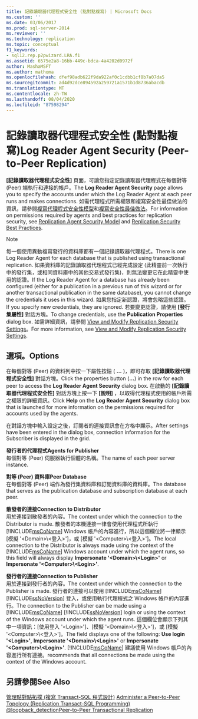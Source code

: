 ```yaml
---
title: 記錄讀取器代理程式安全性 (點對點複寫) | Microsoft Docs
ms.custom: ''
ms.date: 03/06/2017
ms.prod: sql-server-2014
ms.reviewer: ''
ms.technology: replication
ms.topic: conceptual
f1_keywords:
- sql12.rep.p2pwizard.LRA.f1
ms.assetid: 6575e2a8-16bb-449c-bdca-4a4202d0972f
author: MashaMSFT
ms.author: mathoma
ms.openlocfilehash: dfef98adb622f9da922af0c1cdbb1cf8b7a07da5
ms.sourcegitcommit: ad4d92dce894592a259721a1571b1d8736abacdb
ms.translationtype: MT
ms.contentlocale: zh-TW
ms.lasthandoff: 08/04/2020
ms.locfileid: "87598294"
---
```

# <a name="log-reader-agent-security-peer-to-peer-replication"></a><span data-ttu-id="e47a9-102">記錄讀取器代理程式安全性 (點對點複寫)</span><span class="sxs-lookup"><span data-stu-id="e47a9-102">Log Reader Agent Security (Peer-to-Peer Replication)</span></span>
  <span data-ttu-id="e47a9-103">**[記錄讀取器代理程式安全性]** 頁面，可讓您指定記錄讀取器代理程式在每個對等 (Peer) 端執行和連接的帳戶。</span><span class="sxs-lookup"><span data-stu-id="e47a9-103">The **Log Reader Agent Security** page allows you to specify the accounts under which the Log Reader Agent at each peer runs and makes connections.</span></span> <span data-ttu-id="e47a9-104">如需代理程式所需權限和複寫安全性最佳做法的資訊，請參閱[複寫代理程式安全性模型](security/replication-agent-security-model.md)和[複寫安全性最佳做法](security/replication-security-best-practices.md)。</span><span class="sxs-lookup"><span data-stu-id="e47a9-104">For information on permissions required by agents and best practices for replication security, see [Replication Agent Security Model](security/replication-agent-security-model.md) and [Replication Security Best Practices](security/replication-security-best-practices.md).</span></span>  
  
> [!NOTE]  
>  <span data-ttu-id="e47a9-105">每一個使用異動複寫發行的資料庫都有一個記錄讀取器代理程式。</span><span class="sxs-lookup"><span data-stu-id="e47a9-105">There is one Log Reader Agent for each database that is published using transactional replication.</span></span> <span data-ttu-id="e47a9-106">如果資料庫的記錄讀取器代理程式已經完成設定 (此精靈前一次執行中的發行集，或相同資料庫中的其他交易式發行集)，則無法變更它在此精靈中使用的認證。</span><span class="sxs-lookup"><span data-stu-id="e47a9-106">If the Log Reader Agent for a database has already been configured (either for a publication in a previous run of this wizard or for another transactional publication in the same database), you cannot change the credentials it uses in this wizard.</span></span> <span data-ttu-id="e47a9-107">如果您指定新認證，將會忽略這些認證。</span><span class="sxs-lookup"><span data-stu-id="e47a9-107">If you specify new credentials, they are ignored.</span></span> <span data-ttu-id="e47a9-108">若要變更認證，請使用 **[發行集屬性]** 對話方塊。</span><span class="sxs-lookup"><span data-stu-id="e47a9-108">To change credentials, use the **Publication Properties** dialog box.</span></span> <span data-ttu-id="e47a9-109">如需詳細資訊，請參閱 [View and Modify Replication Security Settings](security/view-and-modify-replication-security-settings.md)。</span><span class="sxs-lookup"><span data-stu-id="e47a9-109">For more information, see [View and Modify Replication Security Settings](security/view-and-modify-replication-security-settings.md).</span></span>  
  
## <a name="options"></a><span data-ttu-id="e47a9-110">選項。</span><span class="sxs-lookup"><span data-stu-id="e47a9-110">Options</span></span>  
 <span data-ttu-id="e47a9-111">在每個對等 (Peer) 的資料列中按一下屬性按鈕 ( **...** )，即可存取 **[記錄讀取器代理程式安全性]** 對話方塊。</span><span class="sxs-lookup"><span data-stu-id="e47a9-111">Click the properties button (**...**) in the row for each peer to access the **Log Reader Agent Security** dialog box.</span></span> <span data-ttu-id="e47a9-112">在啟動的 **[記錄讀取器代理程式安全性]** 對話方塊上按一下 **[說明]** ，以取得代理程式使用的帳戶所需之權限的詳細資訊。</span><span class="sxs-lookup"><span data-stu-id="e47a9-112">Click **Help** on the **Log Reader Agent Security** dialog box that is launched for more information on the permissions required for accounts used by the agents.</span></span>  
  
 <span data-ttu-id="e47a9-113">在對話方塊中輸入設定之後，訂閱者的連接資訊會在方格中顯示。</span><span class="sxs-lookup"><span data-stu-id="e47a9-113">After settings have been entered in the dialog box, connection information for the Subscriber is displayed in the grid.</span></span>  
  
 <span data-ttu-id="e47a9-114">**發行者的代理程式**</span><span class="sxs-lookup"><span data-stu-id="e47a9-114">**Agents for Publisher**</span></span>  
 <span data-ttu-id="e47a9-115">每個對等 (Peer) 伺服器執行個體的名稱。</span><span class="sxs-lookup"><span data-stu-id="e47a9-115">The name of each peer server instance.</span></span>  
  
 <span data-ttu-id="e47a9-116">**對等 (Peer) 資料庫**</span><span class="sxs-lookup"><span data-stu-id="e47a9-116">**Peer Database**</span></span>  
 <span data-ttu-id="e47a9-117">在每個對等 (Peer) 端作為發行集資料庫和訂閱資料庫的資料庫。</span><span class="sxs-lookup"><span data-stu-id="e47a9-117">The database that serves as the publication database and subscription database at each peer.</span></span>  
  
 <span data-ttu-id="e47a9-118">**散發者的連接**</span><span class="sxs-lookup"><span data-stu-id="e47a9-118">**Connection to Distributor**</span></span>  
 <span data-ttu-id="e47a9-119">用於連接到散發者的內容。</span><span class="sxs-lookup"><span data-stu-id="e47a9-119">The context under which the connection to the Distributor is made.</span></span> <span data-ttu-id="e47a9-120">散發者的本機連接一律會使用代理程式所執行 [!INCLUDE[msCoName](../../includes/msconame-md.md)] Windows 帳戶的內容進行，所以這個欄位將一律顯示 [模擬 '\<Domain>\\<登入\>']，或 [模擬 '\<Computer>\\<登入\>']。</span><span class="sxs-lookup"><span data-stu-id="e47a9-120">The local connection to the Distributor is always made using the context of the [!INCLUDE[msCoName](../../includes/msconame-md.md)] Windows account under which the agent runs, so this field will always display **Impersonate '\<Domain>\\<Login\>'** or **Impersonate '\<Computer>\\<Login\>'**.</span></span>  
  
 <span data-ttu-id="e47a9-121">**發行者的連接**</span><span class="sxs-lookup"><span data-stu-id="e47a9-121">**Connection to Publisher**</span></span>  
 <span data-ttu-id="e47a9-122">用於連接到發行者的內容。</span><span class="sxs-lookup"><span data-stu-id="e47a9-122">The context under which the connection to the Publisher is made.</span></span> <span data-ttu-id="e47a9-123">發行者的連接可以使用 [!INCLUDE[msCoName](../../includes/msconame-md.md)] [!INCLUDE[ssNoVersion](../../includes/ssnoversion-md.md)] 登入，或使用執行代理程式之 Windows 帳戶的內容進行。</span><span class="sxs-lookup"><span data-stu-id="e47a9-123">The connection to the Publisher can be made using a [!INCLUDE[msCoName](../../includes/msconame-md.md)] [!INCLUDE[ssNoVersion](../../includes/ssnoversion-md.md)] login or using the context of the Windows account under which the agent runs.</span></span> <span data-ttu-id="e47a9-124">這個欄位會顯示下列其中一項資訊：[使用登入 '\<Login>']、[模擬 '\<Domain>\\<登入\>']，或 [模擬 '\<Computer>\\<登入\>']。</span><span class="sxs-lookup"><span data-stu-id="e47a9-124">The field displays one of the following: **Use login '\<Login>'**, **Impersonate '\<Domain>\\<Login\>'** or **Impersonate '\<Computer>\\<Login\>'**.</span></span> [!INCLUDE[msCoName](../../includes/msconame-md.md)] <span data-ttu-id="e47a9-125">建議使用 Windows 帳戶的內容進行所有連接。</span><span class="sxs-lookup"><span data-stu-id="e47a9-125">recommends that all connections be made using the context of the Windows account.</span></span>  
  
## <a name="see-also"></a><span data-ttu-id="e47a9-126">另請參閱</span><span class="sxs-lookup"><span data-stu-id="e47a9-126">See Also</span></span>  
 <span data-ttu-id="e47a9-127">[管理點對點拓撲 &#40;複寫 Transact-SQL 程式設計&#41;](administration/administer-a-peer-to-peer-topology-replication-transact-sql-programming.md) </span><span class="sxs-lookup"><span data-stu-id="e47a9-127">[Administer a Peer-to-Peer Topology &#40;Replication Transact-SQL Programming&#41;](administration/administer-a-peer-to-peer-topology-replication-transact-sql-programming.md) </span></span>  
 [<span data-ttu-id="e47a9-128">@loopback_detection</span><span class="sxs-lookup"><span data-stu-id="e47a9-128">Peer-to-Peer Transactional Replication</span></span>](transactional/peer-to-peer-transactional-replication.md)  
  
  
